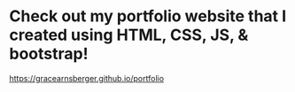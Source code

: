 # Check out my portfolio website that I created using HTML, CSS, JS, & bootstrap! 
https://gracearnsberger.github.io/portfolio
